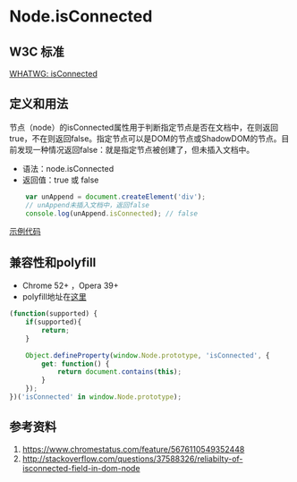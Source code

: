 # Node.isConnected

## W3C 标准
[WHATWG: isConnected](https://dom.spec.whatwg.org/#dom-node-isconnected)

## 定义和用法
节点（node）的isConnected属性用于判断指定节点是否在文档中，在则返回true，不在则返回false。指定节点可以是DOM的节点或ShadowDOM的节点。目前发现一种情况返回false：就是指定节点被创建了，但未插入文档中。

- 语法：node.isConnected
- 返回值：true 或 false

```javascript
    var unAppend = document.createElement('div');
    // unAppend未插入文档中，返回false
    console.log(unAppend.isConnected); // false
```
[示例代码](./isConnected.html)

## 兼容性和polyfill
- Chrome 52+ ，Opera 39+
- polyfill地址在[这里](http://stackoverflow.com/questions/37588326/reliabilty-of-isconnected-field-in-dom-node)

```javascript
(function(supported) {
    if(supported){
        return;
    }
    
    Object.defineProperty(window.Node.prototype, 'isConnected', {
        get: function() {
            return document.contains(this);
        }
    });
})('isConnected' in window.Node.prototype);
```

## 参考资料
1. https://www.chromestatus.com/feature/5676110549352448
2. http://stackoverflow.com/questions/37588326/reliabilty-of-isconnected-field-in-dom-node